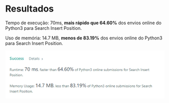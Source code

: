 # Resultados
<p>Tempo de execução: 70ms, <strong>mais rápido que 64.60%</strong> dos envios online do Python3 para Search Insert Position.</p>
<p>Uso de memória: 14.7 MB, <strong>menos de 83.19%</strong> dos envios online do Python3 para Search Insert Position.</p>
<img href="https://github.com/cssgabriel/challenges/blob/main/LeetCode/Python/35%20-%20Search%20Insert%20Position%20%5BEASY%5D/Search%20Insert%20Position.png" src="https://github.com/cssgabriel/challenges/blob/main/LeetCode/Python/35%20-%20Search%20Insert%20Position%20%5BEASY%5D/Search%20Insert%20Position.png" alt="results"/>
